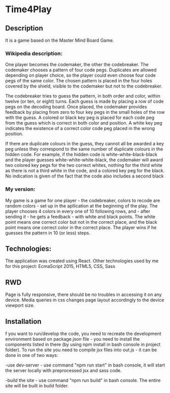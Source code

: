 # Time4Play

## Description
It is a game based on the Master Mind Board Game. 

### Wikipedia description: 
One player becomes the codemaker, the other the codebreaker. The codemaker chooses a pattern of four code pegs. Duplicates are allowed depending on player choice, so the player could even choose four code pegs of the same color. The chosen pattern is placed in the four holes covered by the shield, visible to the codemaker but not to the codebreaker.

The codebreaker tries to guess the pattern, in both order and color, within twelve (or ten, or eight) turns. Each guess is made by placing a row of code pegs on the decoding board. Once placed, the codemaker provides feedback by placing from zero to four key pegs in the small holes of the row with the guess. A colored or black key peg is placed for each code peg from the guess which is correct in both color and position. A white key peg indicates the existence of a correct color code peg placed in the wrong position.

If there are duplicate colours in the guess, they cannot all be awarded a key peg unless they correspond to the same number of duplicate colours in the hidden code. For example, if the hidden code is white-white-black-black and the player guesses white-white-white-black, the codemaker will award two colored key pegs for the two correct whites, nothing for the third white as there is not a third white in the code, and a colored key peg for the black. No indication is given of the fact that the code also includes a second black

### My version:
My game is a game for one player - the codebreaker, colors to recode are random colors - set up in the apllication at the beginning of the play. The player chooses 4 colors in every one of 10 following rows, and - after sending it - he gets a feedback - with white and black points. The white point means one correct color but not in the correct place, and the black point means one correct color in the correct place.
The player wins if he guesses the pattern in 10 (or less) steps.

## Technologies:
The application was created using React.
Other technologies used by me for this project: EcmaScript 2015, HTML5, CSS, Sass

## RWD
Page is fully responsive, there should be no troubles in accessing it on any device. Media queries in css changes page layout accordingly to the device viewport size.

## Installation
f you want to run/develop the code, you need to recreate the development environment based on package.json file - you need to install the components listed in there (by using npm install in bash console in project folder). To run the site you need to compile jsx files into out.js - it can be done in one of two ways:

-use dev-server - use command "npm run start" in bash console, it will start the server locally with preprocessed jsx and sass code.

-build the site - use command "npm run build" in bash console. The entire site will be built in build folder.

